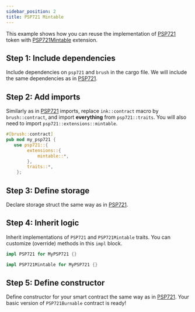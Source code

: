 ```yaml
---
sidebar_position: 2
title: PSP721 Mintable
---
```


This example shows how you can reuse the implementation of [PSP721](https://github.com/Supercolony-net/openbrush-contracts/tree/main/contracts/token/psp721) token with [PSP721Mintable](https://github.com/Supercolony-net/openbrush-contracts/tree/main/contracts/token/psp721/src/extensions/mintable.rs) extension.

## Step 1: Include dependencies

Include dependencies on `psp721` and `brush` in the cargo file. We will include the same dependencies as in [PSP721](/smart-contracts/PSP721/psp721).

## Step 2: Add imports

Similarly as in [PSP721](/smart-contracts/PSP721/psp721) imports, replace `ink::contract` macro by `brush::contract`, and import **everything** from `psp721::traits`. You will also need to import `psp721::extensions::mintable`.

```rust
#[brush::contract]
pub mod my_psp721 {
   use psp721::{
        extensions::{
            mintable::*,
        },
        traits::*,
    };
```

## Step 3: Define storage

Declare storage struct the same way as in [PSP721](/smart-contracts/PSP721/psp721).

## Step 4: Inherit logic

Inherit implementations of `PSP721` and `PSP721Mintable` traits. You can customize (override) methods in this `impl` block.

```rust
impl PSP721 for MyPSP721 {}

impl PSP721Mintable for MyPSP721 {}
```

## Step 5: Define constructor

Define constructor for your smart  contract the same way as in [PSP721](/smart-contracts/PSP721/psp721). Your basic version of `PSP721Burnable` contract is ready!
